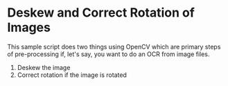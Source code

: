 # Deskew and Correct Rotation of Images

This sample script does two things using OpenCV which are primary steps of pre-processing if, let's say, you want to do an OCR from image files.

1. Deskew the image
2. Correct rotation if the image is rotated
